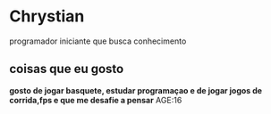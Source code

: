# Chrystian 

programador iniciante que busca conhecimento

## coisas que eu gosto  

**gosto de jogar basquete, estudar programaçao e de jogar jogos de corrida,fps e que me desafie a pensar**
AGE:16